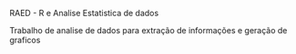 RAED - R e Analise Estatistica de dados

Trabalho de analise de dados para extração de informações e geração de graficos
